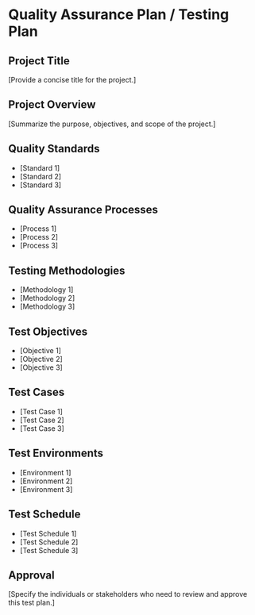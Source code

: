# Quality Assurance Plan / Testing Plan

## Project Title

[Provide a concise title for the project.]

## Project Overview

[Summarize the purpose, objectives, and scope of the project.]

## Quality Standards

- [Standard 1]
- [Standard 2]
- [Standard 3]

## Quality Assurance Processes

- [Process 1]
- [Process 2]
- [Process 3]

## Testing Methodologies

- [Methodology 1]
- [Methodology 2]
- [Methodology 3]


## Test Objectives

- [Objective 1]
- [Objective 2]
- [Objective 3]

## Test Cases

- [Test Case 1]
- [Test Case 2]
- [Test Case 3]

## Test Environments

- [Environment 1]
- [Environment 2]
- [Environment 3]

## Test Schedule

- [Test Schedule 1]
- [Test Schedule 2]
- [Test Schedule 3]

## Approval

[Specify the individuals or stakeholders who need to review and approve this test plan.]


